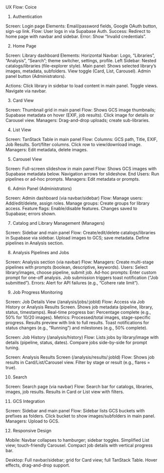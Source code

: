 UX Flow: Coice
1. Authentication

Screen: Login page
Elements: Email/password fields, Google OAuth button, sign-up link.
Flow:
User logs in via Supabase Auth.
Success: Redirect to home page with navbar and sidebar.
Error: Show “Invalid credentials”.



2. Home Page

Screen: Library dashboard
Elements:
Horizontal Navbar: Logo, “Libraries”, “Analysis”, “Search”; theme switcher, settings, profile.
Left Sidebar: Nested catalogs/libraries (file-explorer style).
Main panel: Shows selected library’s images, metadata, subfolders.
View toggle (Card, List, Carousel).
Admin panel button (Administrators).


Actions:
Click library in sidebar to load content in main panel.
Toggle views.
Navigate via navbar.



3. Card View

Screen: Thumbnail grid in main panel
Flow:
Shows GCS image thumbnails; Supabase metadata on hover (EXIF, job results).
Click image for details or Carousel view.
Managers: Drag-and-drop uploads; create sub-libraries.



4. List View

Screen: TanStack Table in main panel
Flow:
Columns: GCS path, Title, EXIF, Job Results.
Sort/filter columns.
Click row to view/download image.
Managers: Edit metadata, delete images.



5. Carousel View

Screen: Full-screen slideshow in main panel
Flow:
Shows GCS images with Supabase metadata below.
Navigation arrows for slideshow.
End Users: Run pipelines or ad-hoc prompts.
Managers: Edit metadata or prompts.



6. Admin Panel (Administrators)

Screen: Admin dashboard (via navbar/sidebar)
Flow:
Manage users: Add/edit/delete, assign roles.
Manage groups: Create groups for library access.
Feature flags: Enable/disable features.
Changes saved to Supabase; errors shown.



7. Catalog and Library Management (Managers)

Screen: Sidebar and main panel
Flow:
Create/edit/delete catalogs/libraries in Supabase via sidebar.
Upload images to GCS; save metadata.
Define pipelines in Analysis section.



8. Analysis Pipelines and Jobs

Screen: Analysis section (via navbar)
Flow:
Managers: Create multi-stage pipelines with prompts (boolean, descriptive, keywords).
Users: Select library/images, choose pipeline, submit job.
Ad-hoc prompts: Enter custom prompt for one-off analysis.
Job submission triggers toast notification (“Job submitted”).
Errors: Alert for API failures (e.g., “Cohere rate limit”).



9. Job Progress Monitoring

Screen: Job Details View (/analysis/jobs/:jobId)
Flow:
Access via Job History or Analysis Results Screen.
Shows job metadata (pipeline, library, status, timestamps).
Real-time progress bar: Percentage complete (e.g., 50% for 10/20 images).
Metrics: Processed/total images, stage-specific progress.
Results preview with link to full results.
Toast notifications for status changes (e.g., “Running”) and milestones (e.g., 50% complete).


Screen: Job History (/analysis/history)
Flow:
Lists jobs by library/image with details (pipeline, status, dates).
Compare jobs side-by-side for prompt tuning.


Screen: Analysis Results Screen (/analysis/results/:jobId)
Flow:
Shows job results in Card/List/Carousel view.
Filter by stage or result (e.g., flares = true).



10. Search

Screen: Search page (via navbar)
Flow:
Search bar for catalogs, libraries, images, job results.
Results in Card or List view with filters.



11. GCS Integration

Screen: Sidebar and main panel
Flow:
Sidebar lists GCS buckets with prefixes as folders.
Click bucket to show images/subfolders in main panel.
Managers: Upload to GCS.



12. Responsive Design

Mobile:
Navbar collapses to hamburger; sidebar toggles.
Simplified List view; touch-friendly Carousel.
Compact job details with vertical progress bar.


Desktop:
Full navbar/sidebar; grid for Card view; full TanStack Table.
Hover effects, drag-and-drop support.



